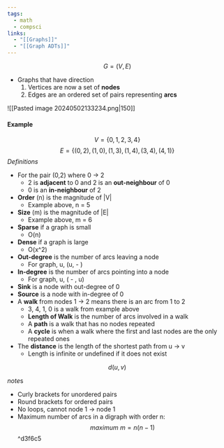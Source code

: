 ```yaml
---
tags:
  - math
  - compsci
links:
  - "[[Graphs]]"
  - "[[Graph ADTs]]"
---
```

$$G = (V,E)$$
- Graphs that have direction
	1. Vertices are now a set of **nodes**
	2. Edges are an ordered set of pairs representing **arcs**

![[Pasted image 20240502133234.png|150]]
#### Example
$$V=\{0,1,2,3,4\}$$
$$E=\{(0,2),(1,0),(1,3),(1,4),(3,4),(4,1)\}$$
*Definitions*
- For the pair (0,2) where 0 -> 2
	- 2 is **adjacent** to 0 and 2 is an **out-neighbour** of 0
	- 0 is an **in-neighbour** of 2
- **Order** (n) is the magnitude of |V|
	- Example above, n = 5
- **Size** (m) is the magnitude of |E|
	- Example above, m = 6
- **Sparse** if a graph is small 
	- O(n)
- **Dense** if a graph is large
	- O(x^2)
- **Out-degree** is the number of arcs leaving a node
	- For graph, u, (u, - )
- **In-degree** is the number of arcs pointing into a node
	- For graph, u, ( - , u)
- **Sink** is a node with out-degree of 0
- **Source** is a node with in-degree of 0
- A **walk** from nodes 1 -> 2 means there is an arc from 1 to 2
	- 3, 4, 1, 0 is a walk from example above
	- **Length of Walk** is the number of arcs involved in a walk
	- A **path** is a walk that has no nodes repeated
	- A **cycle** is when a walk where the first and last nodes are the only repeated ones
- The **distance** is the length of the shortest path from u -> v
	- Length is infinite or undefined if it does not exist

$$d(u,v)$$

*note*s
- Curly brackets for unordered pairs
- Round brackets for ordered pairs
- No loops, cannot node 1 -> node 1
- Maximum number of arcs in a digraph with order n:
$$maximum\ m=n(n-1)$$ ^d3f6c5
